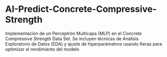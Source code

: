 # AI-Predict-Concrete-Compressive-Strength
Implementación de un Perceptrón Multicapa (MLP) en el Concrete Compressive Strength Data Set. Se incluyen técnicas de Análisis Exploratorio de Datos (EDA) y ajuste de hiperparámetros usando Keras para optimizar el rendimiento del modelo
